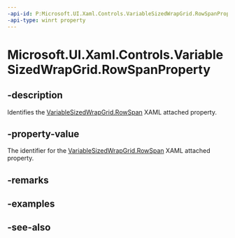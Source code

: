 ```yaml
---
-api-id: P:Microsoft.UI.Xaml.Controls.VariableSizedWrapGrid.RowSpanProperty
-api-type: winrt property
---
```


<!-- Property syntax
public Windows.UI.Xaml.DependencyProperty RowSpanProperty { get; }
-->

# Microsoft.UI.Xaml.Controls.VariableSizedWrapGrid.RowSpanProperty

## -description
Identifies the [VariableSizedWrapGrid.RowSpan](/uwp/api/microsoft.ui.xaml.controls.grid#xaml-attached-properties) XAML attached property.

## -property-value
The identifier for the [VariableSizedWrapGrid.RowSpan](/uwp/api/microsoft.ui.xaml.controls.grid#xaml-attached-properties) XAML attached property.

## -remarks

## -examples

## -see-also
